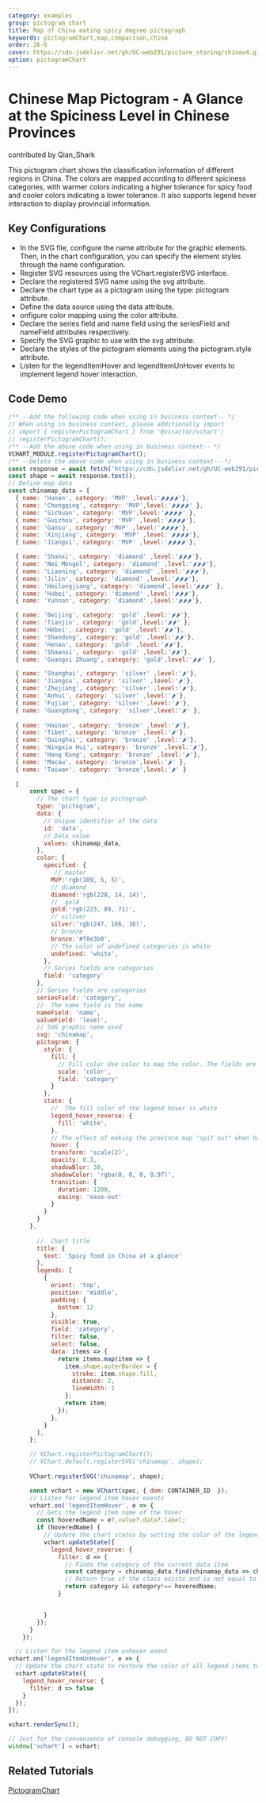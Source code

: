```yaml
---
category: examples
group: pictogram chart
title: Map of China eating spicy degree pictograph  
keywords: pictogramChart,map,comparison,china
order: 26-6
cover: https://cdn.jsdelivr.net/gh/UC-web291/picture_storing/chinav4.gif
option: pictogramChart
---
```


# Chinese Map Pictogram - A Glance at the Spiciness Level in Chinese Provinces

contributed by Qian_Shark

This pictogram chart shows the classification information of different regions in China. The colors are mapped according to different spiciness categories, with warmer colors indicating a higher tolerance for spicy food and cooler colors indicating a lower tolerance. It also supports legend hover interaction to display provincial information.

## Key Configurations
- In the SVG file, configure the name attribute for the graphic elements. Then, in the chart configuration, you can specify the element styles through the name configuration.
- Register SVG resources using the VChart.registerSVG interface.
- Declare the registered SVG name using the svg attribute.
- Declare the chart type as a pictogram using the type: pictogram attribute.
- Define the data source using the data attribute.
- onfigure color mapping using the color attribute.
- Declare the series field and name field using the seriesField and nameField attributes respectively.
- Specify the SVG graphic to use with the svg attribute.
- Declare the styles of the pictogram elements using the pictogram.style attribute.
- Listen for the legendItemHover and legendItemUnHover events to implement legend hover interaction.


## Code Demo


```javascript livedemo
/** --Add the following code when using in business context-- */
// When using in business context, please additionally import
// import { registerPictogramChart } from '@visactor/vchart';
// registerPictogramChart();
/** --Add the above code when using in business context-- */
VCHART_MODULE.registerPictogramChart();
/** --Delete the above code when using in business context-- */
const response = await fetch('https://cdn.jsdelivr.net/gh/UC-web291/picture_storing/china.svg');
const shape = await response.text();
// Define map data
const chinamap_data = [
  { name: 'Hunan', category: 'MVP' ,level:'🌶🌶🌶🌶'},
  { name: 'Chongqing', category: 'MVP',level:'🌶🌶🌶🌶' },
  { name: 'Sichuan', category: 'MVP',level:'🌶🌶🌶🌶' },
  { name: 'Guizhou', category: 'MVP' ,level:'🌶🌶🌶🌶'},    
  { name: 'Gansu', category: 'MVP' ,level:'🌶🌶🌶🌶'},
  { name: 'Xinjiang', category: 'MVP' ,level:'🌶🌶🌶🌶'},
  { name: 'Jiangxi', category: 'MVP' ,level:'🌶🌶🌶🌶'},

  { name: 'Shanxi', category: 'diamond' ,level:'🌶🌶🌶'},
  { name: 'Nei Mongol', category: 'diamond' ,level:'🌶🌶🌶'},
  { name: 'Liaoning', category: 'diamond' ,level:'🌶🌶🌶'},
  { name: 'Jilin', category: 'diamond' ,level:'🌶🌶🌶'},
  { name: 'Heilongjiang', category: 'diamond',level:'🌶🌶🌶' },
  { name: 'Hubei', category: 'diamond' ,level:'🌶🌶🌶'},  
  { name: 'Yunnan', category: 'diamond' ,level:'🌶🌶🌶'},  

  { name: 'Beijing', category: 'gold' ,level:'🌶🌶'},
  { name: 'Tianjin', category: 'gold',level:'🌶🌶' },
  { name: 'Hebei', category: 'gold' ,level:'🌶🌶'},  
  { name: 'Shandong', category: 'gold' ,level:'🌶🌶'},
  { name: 'Henan', category: 'gold' ,level:'🌶🌶'},  
  { name: 'Shaanxi', category: 'gold' ,level:'🌶🌶'},  
  { name: 'Guangxi Zhuang', category: 'gold',level:'🌶🌶' },

  { name: 'Shanghai', category: 'silver' ,level:'🌶'},
  { name: 'Jiangsu', category: 'silver' ,level:'🌶'},
  { name: 'Zhejiang', category: 'silver' ,level:'🌶'},
  { name: 'Anhui', category: 'silver' ,level:'🌶'},
  { name: 'Fujian', category: 'silver' ,level:'🌶'},
  { name: 'Guangdong', category: 'silver',level:'🌶' },
  
  { name: 'Hainan', category: 'bronze' ,level:'🌶'},
  { name: 'Tibet', category: 'bronze' ,level:'🌶'},
  { name: 'Quinghai', category: 'bronze' ,level:'🌶'},
  { name: 'Ningxia Hui', category: 'bronze' ,level:'🌶'},
  { name: 'Hong Kong', category: 'bronze' ,level:'🌶'},
  { name: 'Macau', category: 'bronze',level:'🌶' },
  { name: 'Taiwan', category: 'bronze',level:'🌶' }
     
  ]
      const spec = {
        // The chart type is pictograph
        type: 'pictogram',
        data: {
          // Unique identifier of the data
          id: 'data',
          // Data value
          values: chinamap_data,
        },
        color: {
          specified: {
             // master
            MVP:'rgb(109, 5, 5)',
            // diamond
            diamond:'rgb(228, 14, 14)',
            //  gold
            gold:'rgb(223, 89, 71)',
            // siliver
            silver:'rgb(247, 166, 16)',
            // bronze
            bronze:'#f8e3b0',
            // The color of undefined categories is white
            undefined: 'white',
          },
          // Series fields are categories
          field: 'category'
        },
        // Series fields are categories
        seriesField: 'category',
        //  The name field is the name
        nameField: 'name',
        valueField: 'level',
        // SVG graphic name used
        svg: 'chinamap',
        pictogram: {
          style: {
            fill: {
              // Fill color Use color to map the color. The fields are categories
              scale: 'color',
              field: 'category'
            }
          },
          state: {
            //  The fill color of the legend hover is white
            legend_hover_reverse: {
              fill: 'white',
            },
            // The effect of making the province map "spit out" when hovering
            hover: {
            transform: 'scale(2)', 
            opacity: 0.3, 
            shadowBlur: 30, 
            shadowColor: 'rgba(0, 0, 0, 0.97)', 
            transition: {
              duration: 1200, 
              easing: 'ease-out'
            }
          }
        }
      },
        
        //  Chart title
        title: {
          text: 'Spicy food in China at a glance'
        },
        legends: [
          {
            orient: 'top',
            position: 'middle',
            padding: {
              bottom: 12
            },
            visible: true,
            field: 'category',
            filter: false,
            select: false,
            data: items => {
              return items.map(item => {
                item.shape.outerBorder = {
                  stroke: item.shape.fill,
                  distance: 2,
                  lineWidth: 1
                };
                return item;
              });
            },
          }
        ],
      };

      // VChart.registerPictogramChart();
      // VChart.default.registerSVG('chinamap', shape);
      
      VChart.registerSVG('chinamap', shape);

      const vchart = new VChart(spec, { dom: CONTAINER_ID  });
      // Listen for legend item hover events
      vchart.on('legendItemHover', e => {
        // Gets the legend item name of the hover
        const hoveredName = e?.value?.data?.label;
        if (hoveredName) {
          // Update the chart status by setting the color of the legend item that is not hovering
          vchart.updateState({
            legend_hover_reverse: {
              filter: d => {
                // Finds the category of the current data item
                const category = chinamap_data.find(chinamap_data => chinamap_data.name === d.data?.name)?.category;
                // Return true if the class exists and is not equal to the legend item name of the hover, fals
                return category && category!== hoveredName;
              }


          }
        });
      }
    });

  // Listen for the legend item unhover event
vchart.on('legendItemUnHover', e => {
  // Update the chart state to restore the color of all legend items to the original color
  vchart.updateState({
    legend_hover_reverse: {
      filter: d => false
    }
  });
});

vchart.renderSync();

// Just for the convenience of console debugging, DO NOT COPY!
window['vchart'] = vchart;
```

## Related Tutorials

[PictogramChart](link)

